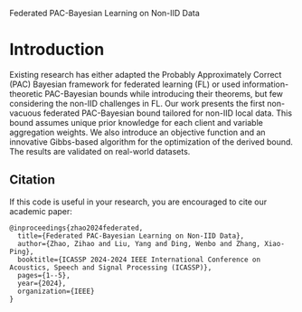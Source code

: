 Federated PAC-Bayesian Learning on Non-IID Data

# Introduction
Existing research has either adapted the Probably Approximately Correct (PAC) Bayesian framework for federated learning (FL) or used information-theoretic PAC-Bayesian bounds while introducing their theorems, but few considering the non-IID challenges in FL. Our work presents the first non-vacuous federated PAC-Bayesian bound tailored for non-IID local data. This bound assumes unique prior knowledge for each client and variable aggregation weights. We also introduce an objective function and an innovative Gibbs-based algorithm for the optimization of the derived bound. The results are validated on real-world datasets.



## Citation

If this code is useful in your research, you are encouraged to cite our academic paper:
```
@inproceedings{zhao2024federated,
  title={Federated PAC-Bayesian Learning on Non-IID Data},
  author={Zhao, Zihao and Liu, Yang and Ding, Wenbo and Zhang, Xiao-Ping},
  booktitle={ICASSP 2024-2024 IEEE International Conference on Acoustics, Speech and Signal Processing (ICASSP)},
  pages={1--5},
  year={2024},
  organization={IEEE}
}
```
